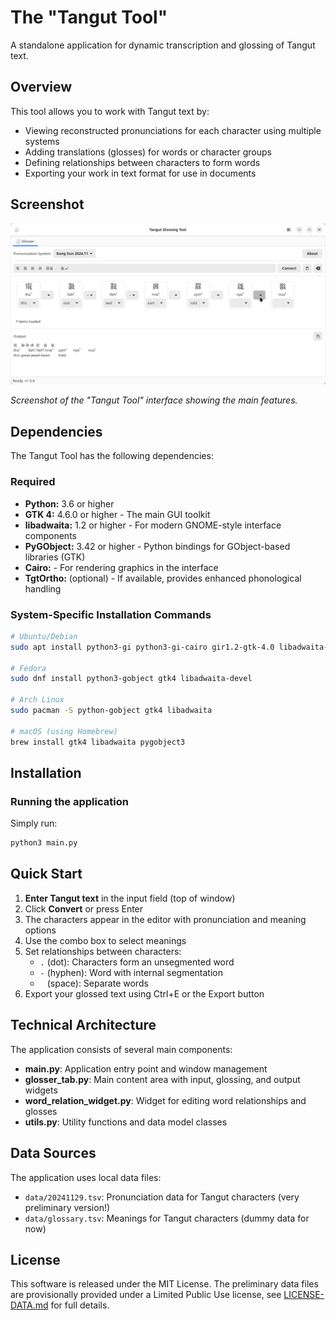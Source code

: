# The "Tangut Tool"

A standalone application for dynamic transcription and glossing of Tangut text.

## Overview

This tool allows you to work with Tangut text by:
- Viewing reconstructed pronunciations for each character using multiple systems
- Adding translations (glosses) for words or character groups
- Defining relationships between characters to form words
- Exporting your work in text format for use in documents

## Screenshot

![Tangut Tool Screenshot](screenshot.png)

*Screenshot of the "Tangut Tool" interface showing the main features.*

## Dependencies

The Tangut Tool has the following dependencies:

### Required
- **Python:** 3.6 or higher
- **GTK 4:** 4.6.0 or higher - The main GUI toolkit
- **libadwaita:** 1.2 or higher - For modern GNOME-style interface components
- **PyGObject:** 3.42 or higher - Python bindings for GObject-based libraries (GTK)
- **Cairo:** - For rendering graphics in the interface
- **TgtOrtho:** (optional) - If available, provides enhanced phonological handling

### System-Specific Installation Commands

```bash
# Ubuntu/Debian
sudo apt install python3-gi python3-gi-cairo gir1.2-gtk-4.0 libadwaita-1-dev

# Fedora
sudo dnf install python3-gobject gtk4 libadwaita-devel

# Arch Linux
sudo pacman -S python-gobject gtk4 libadwaita

# macOS (using Homebrew)
brew install gtk4 libadwaita pygobject3
```

## Installation

### Running the application

Simply run:

```bash
python3 main.py
```

## Quick Start

1. **Enter Tangut text** in the input field (top of window)
2. Click **Convert** or press Enter
3. The characters appear in the editor with pronunciation and meaning options
4. Use the combo box to select meanings
5. Set relationships between characters:
   - `.` (dot): Characters form an unsegmented word
   - `-` (hyphen): Word with internal segmentation
   - ` ` (space): Separate words
6. Export your glossed text using Ctrl+E or the Export button

## Technical Architecture

The application consists of several main components:

- **main.py**: Application entry point and window management
- **glosser_tab.py**: Main content area with input, glossing, and output widgets
- **word_relation_widget.py**: Widget for editing word relationships and glosses
- **utils.py**: Utility functions and data model classes

## Data Sources

The application uses local data files:

- `data/20241129.tsv`: Pronunciation data for Tangut characters (very preliminary version!)
- `data/glossary.tsv`: Meanings for Tangut characters (dummy data for now)

## License

This software is released under the MIT License. The preliminary data files are provisionally provided under a Limited Public Use license, see [LICENSE-DATA.md](https://github.com/semakosa/tangut-tools/blob/main/LICENSE-DATA.md) for full details.